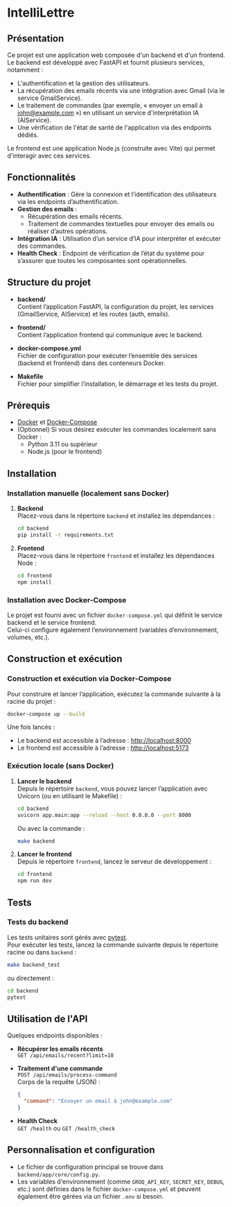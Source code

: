 # IntelliLettre

## Présentation

Ce projet est une application web composée d'un backend et d'un frontend.  
Le backend est développé avec FastAPI et fournit plusieurs services, notamment :  
- L'authentification et la gestion des utilisateurs.  
- La récupération des emails récents via une intégration avec Gmail (via le service GmailService).  
- Le traitement de commandes (par exemple, « envoyer un email à john@example.com ») en utilisant un service d'interprétation IA (AIService).  
- Une vérification de l'état de santé de l'application via des endpoints dédiés.

Le frontend est une application Node.js (construite avec Vite) qui permet d'interagir avec ces services.

## Fonctionnalités

- **Authentification** : Gère la connexion et l’identification des utilisateurs via les endpoints d’authentification.
- **Gestion des emails** : 
  - Récupération des emails récents.
  - Traitement de commandes textuelles pour envoyer des emails ou réaliser d’autres opérations.
- **Intégration IA** : Utilisation d’un service d’IA pour interpréter et exécuter des commandes.
- **Health Check** : Endpoint de vérification de l’état du système pour s’assurer que toutes les composantes sont opérationnelles.

## Structure du projet

- **backend/**  
  Contient l’application FastAPI, la configuration du projet, les services (GmailService, AIService) et les routes (auth, emails).
  
- **frontend/**  
  Contient l’application frontend qui communique avec le backend.

- **docker-compose.yml**  
  Fichier de configuration pour exécuter l’ensemble des services (backend et frontend) dans des conteneurs Docker.

- **Makefile**  
  Fichier pour simplifier l’installation, le démarrage et les tests du projet.

## Prérequis

- [Docker](https://docs.docker.com/get-docker/) et [Docker‑Compose](https://docs.docker.com/compose/install/)
- (Optionnel) Si vous désirez exécuter les commandes localement sans Docker :  
  - Python 3.11 ou supérieur  
  - Node.js (pour le frontend)

## Installation

### Installation manuelle (localement sans Docker)

1. **Backend**  
   Placez-vous dans le répertoire `backend` et installez les dépendances :
   ```bash
   cd backend
   pip install -r requirements.txt
   ```

2. **Frontend**  
   Placez-vous dans le répertoire `frontend` et installez les dépendances Node :
   ```bash
   cd frontend
   npm install
   ```

### Installation avec Docker‑Compose

Le projet est fourni avec un fichier `docker-compose.yml` qui définit le service backend et le service frontend.  
Celui-ci configure également l’environnement (variables d’environnement, volumes, etc.).

## Construction et exécution

### Construction et exécution via Docker‑Compose

Pour construire et lancer l’application, exécutez la commande suivante à la racine du projet :

```bash
docker-compose up --build
```

Une fois lancés :

- Le backend est accessible à l’adresse : [http://localhost:8000](http://localhost:8000)
- Le frontend est accessible à l’adresse : [http://localhost:5173](http://localhost:5173)

### Exécution locale (sans Docker)

1. **Lancer le backend**  
   Depuis le répertoire `backend`, vous pouvez lancer l’application avec Uvicorn (ou en utilisant le Makefile) :
   ```bash
   cd backend
   uvicorn app.main:app --reload --host 0.0.0.0 --port 8000
   ```
   Ou avec la commande :
   ```bash
   make backend
   ```

2. **Lancer le frontend**  
   Depuis le répertoire `frontend`, lancez le serveur de développement :
   ```bash
   cd frontend
   npm run dev
   ```

## Tests

### Tests du backend

Les tests unitaires sont gérés avec [pytest](https://docs.pytest.org/).  
Pour exécuter les tests, lancez la commande suivante depuis le répertoire racine ou dans `backend` :

```bash
make backend_test
```

ou directement :

```bash
cd backend
pytest
```

## Utilisation de l'API

Quelques endpoints disponibles :

- **Récupérer les emails récents**  
  `GET /api/emails/recent?limit=10`
  
- **Traitement d'une commande**  
  `POST /api/emails/process-command`  
  Corps de la requête (JSON) :
  ```json
  {
    "command": "Envoyer un email à john@example.com"
  }
  ```

- **Health Check**  
  `GET /health` ou `GET /health_check`

## Personnalisation et configuration

- Le fichier de configuration principal se trouve dans `backend/app/core/config.py`.  
- Les variables d'environnement (comme `GROQ_API_KEY`, `SECRET_KEY`, `DEBUG`, etc.) sont définies dans le fichier `docker-compose.yml` et peuvent également être gérées via un fichier `.env` si besoin.
